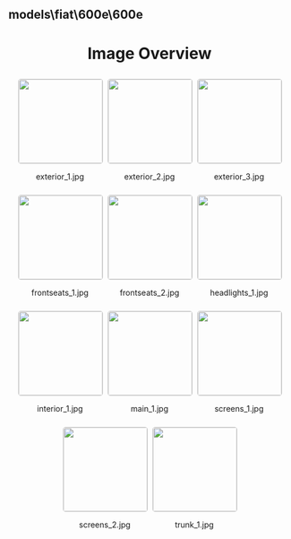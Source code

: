 ## models\fiat\600e\600e


<style>
    .image-gallery {
        display: flex;
        flex-wrap: wrap;
        gap: 10px;
        justify-content: center;
        padding: 10px;
    }
    .image-gallery img {
        width: 150px;
        height: auto;
        border: 1px solid #ddd;
        border-radius: 5px;
    }
    .image-gallery div {
        flex: 1 1 calc(33.333% - 20px); /* Three images per row on large screens */
        max-width: 150px;
        text-align: center;
    }
    @media (max-width: 768px) {
        .image-gallery div {
            flex: 1 1 calc(50% - 20px); /* Two images per row on medium screens */
        }
    }
    @media (max-width: 480px) {
        .image-gallery div {
            flex: 1 1 100%; /* One image per row on small screens */
        }
    }
</style>
<h1 style ="text-align: center;"> Image Overview </h1> <div class="image-gallery">
<div>
<img src="https://media.evkx.net/multimedia/models/fiat/600e/600e/exterior_1_st.jpg">
<p>exterior_1.jpg</p>
</div>
<div>
<img src="https://media.evkx.net/multimedia/models/fiat/600e/600e/exterior_2_st.jpg">
<p>exterior_2.jpg</p>
</div>
<div>
<img src="https://media.evkx.net/multimedia/models/fiat/600e/600e/exterior_3_st.jpg">
<p>exterior_3.jpg</p>
</div>
<div>
<img src="https://media.evkx.net/multimedia/models/fiat/600e/600e/frontseats_1_st.jpg">
<p>frontseats_1.jpg</p>
</div>
<div>
<img src="https://media.evkx.net/multimedia/models/fiat/600e/600e/frontseats_2_st.jpg">
<p>frontseats_2.jpg</p>
</div>
<div>
<img src="https://media.evkx.net/multimedia/models/fiat/600e/600e/headlights_1_st.jpg">
<p>headlights_1.jpg</p>
</div>
<div>
<img src="https://media.evkx.net/multimedia/models/fiat/600e/600e/interior_1_st.jpg">
<p>interior_1.jpg</p>
</div>
<div>
<img src="https://media.evkx.net/multimedia/models/fiat/600e/600e/main_1_st.jpg">
<p>main_1.jpg</p>
</div>
<div>
<img src="https://media.evkx.net/multimedia/models/fiat/600e/600e/screens_1_st.jpg">
<p>screens_1.jpg</p>
</div>
<div>
<img src="https://media.evkx.net/multimedia/models/fiat/600e/600e/screens_2_st.jpg">
<p>screens_2.jpg</p>
</div>
<div>
<img src="https://media.evkx.net/multimedia/models/fiat/600e/600e/trunk_1_st.jpg">
<p>trunk_1.jpg</p>
</div>
</div>
